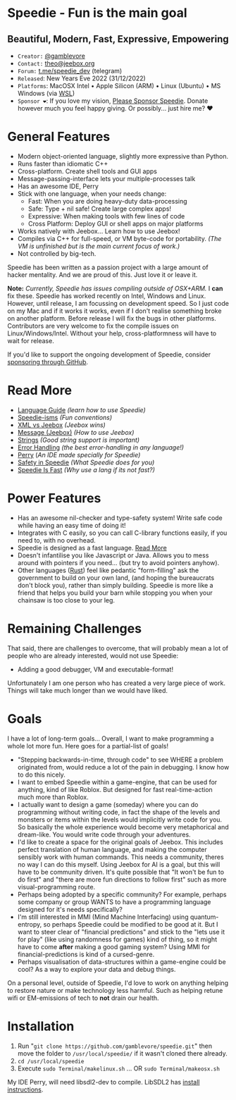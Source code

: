 
# Speedie - Fun is the main goal #
## Beautiful, Modern, Fast, Expressive, Empowering ##

* `Creator:` [@gamblevore](http://github.com/gamblevore/)
* `Contact:` [theo@jeebox.org](mailto:theo@jeebox.org)
* `Forum:` [t.me/speedie_dev](http://t.me/speedie_dev) (telegram)
* `Released`: New Years Eve 2022  (31/12/2022)
* `Platforms`: MacOSX Intel • Apple Silicon (ARM) • Linux (Ubuntu) • MS Windows (via [WSL](https://learn.microsoft.com/en-us/windows/wsl/install))
* `Sponsor ❤️`: If you love my vision, [Please Sponsor Speedie](https://github.com/sponsors/gamblevore). Donate however much you feel happy giving. Or possibly... just hire me? ❤️


# General Features #
* Modern object-oriented language, slightly more expressive than Python.
* Runs faster than idiomatic C++
* Cross-platform. Create shell tools and GUI apps
* Message-passing-interface lets your multiple-processes talk
* Has an awesome IDE, Perry
* Stick with one language, when your needs change:
    * Fast: When you are doing heavy-duty data-processing
    * Safe: Type + nil safe! Create large complex apps!
    * Expressive: When making tools with few lines of code
    * Cross Platform: Deploy GUI or shell apps on major platforms
* Works natively with Jeebox... Learn how to use Jeebox!
* Compiles via C++ for full-speed, or VM byte-code for portability. _(The VM is unfinished but is the main current focus of work.)_
* Not controlled by big-tech.

Speedie has been written as a passion project with a large amount of hacker mentality. And we are proud of this. Just love it or leave it.

**Note:** _Currently, Speedie has issues compiling outside of OSX+ARM._ I **can** fix these. Speedie has worked recently on Intel, Windows and Linux. However, until release, I am focussing on development speed. So I just code on my Mac and if it works it works, even if I don't realise something broke on another platform. Before release I will fix the bugs in other platforms. Contributors are very welcome to fix the compile issues on Linux/Windows/Intel. Without your help, cross-platformness will have to wait for release.

If you'd like to support the ongoing development of Speedie, consider [sponsoring through GitHub](https://github.com/sponsors/gamblevore).


# Read More #
* [Language Guide](Documentation/LanguageGuide.md) _(learn how to use Speedie)_
* [Speedie-isms](Documentation/isms.md) _(Fun conventions)_
* [XML vs Jeebox](Documentation/xml.md) _(Jeebox wins)_
* [Message (Jeebox)](Documentation/Message.md) _(How to use Jeebox)_
* [Strings](Documentation/Strings.md) _(Good string support is important)_
* [Error Handling](Documentation/Errors.md) _(the best error-handling in any language!)_
* [Perry](Documentation/Perry.md) (_An IDE made specially for Speedie)_
* [Safety in Speedie](Documentation/Safety.md) _(What Speedie does for you)_
* [Speedie Is Fast](Documentation/Speed.md) _(Why use a lang if its not fast?)_



# Power Features #
* Has an awesome nil-checker and type-safety system! Write safe code while having an easy time of doing it!
* Integrates with C easily, so you can call C-library functions easily, if you need to, with no overhead.
* Speedie is designed as a fast language. [Read More](Documentation/Speed.md)
* Doesn't infantilise you like Javascript or Java. Allows you to mess around with pointers if you need... (but try to avoid pointers anyhow).
* Other languages ([Rust](Documentation/Comparisons.md)) feel like pedantic "form-filling" ask the government to build on your own land, (and hoping the bureaucrats don't block you), rather than simply building. Speedie is more like a friend that helps you build your barn while stopping you when your chainsaw is too close to your leg.


# Remaining Challenges #

That said, there are challenges to overcome, that will probably mean a lot of people who are already interested, would not use Speedie:

* Adding a good debugger, VM and executable-format!

Unfortunately I am one person who has created a very large piece of work. Things will take much longer than we would have liked.


# Goals #
I have a lot of long-term goals... Overall, I want to make programming a whole lot more fun. Here goes for a partial-list of goals!

* "Stepping backwards-in-time, through code" to see WHERE a problem originated from, would reduce a lot of the pain in debugging. I know how to do this nicely.
* I want to embed Speedie within a game-engine, that can be used for anything, kind of like Roblox. But designed for fast real-time-action much more than Roblox.
* I actually want to design a game (someday) where you can do programming without writing code, in fact the shape of the levels and monsters or items within the levels would implicitly write code for you. So basically the whole experience would become very metaphorical and dream-like. You would write code through your adventures.
* I'd like to create a space for the original goals of Jeebox. This includes perfect translation of human language, and making the computer sensibly work with human commands. This needs a community, theres no way I can do this myself. Using Jeebox for AI is a goal, but this will have to be community driven. It's quite possible that "It won't be fun to do first" and "there are more fun directions to follow first" such as more visual-programming route.
* Perhaps being adopted by a specific community? For example, perhaps some company or group WANTS to have a programming language designed for it's needs specifically?
* I'm still interested in MMI (Mind Machine Interfacing) using quantum-entropy, so perhaps Speedie could be modified to be good at it. But I want to steer clear of "financial predictions" and stick to the "lets use it for play" (like using randomness for games) kind of thing, so it might have to come **after** making a good gaming system? Using MMI for financial-predictions is kind of a cursed-genre.
* Perhaps visualisation of data-structures within a game-engine could be cool? As a way to explore your data and debug things.

On a personal level, outside of Speedie, I'd love to work on anything helping to restore nature or make technology less harmful. Such as helping retune wifi or EM-emissions of tech to **not** drain our health.



# Installation #

1. Run "`git clone https://github.com/gamblevore/speedie.git`" then move the folder to `/usr/local/speedie/` if it wasn't cloned there already.
2. `cd /usr/local/speedie`
3. Execute `sudo Terminal/makelinux.sh` ... OR `sudo Terminal/makeosx.sh`

My IDE Perry, will need libsdl2-dev to compile. LibSDL2 has [install instructions](https://wiki.libsdl.org/SDL2/Installation).



